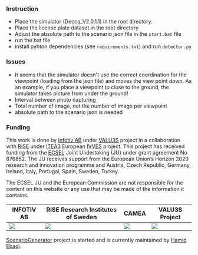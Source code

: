 ### Instruction

- Place the simulator (Deccq_V2.0.1.1) in the root directory.
- Place the license plate dataset in the root directory
- Adjust the absolute path to the scenario json file in the `start.bat` file
- run the bat file
- install pyhton dependencies (see `requirements.txt`) and run `detector.py`

### Issues

- It seems that the simulator doesn't use the correct coordination for the viewpoint (loading from the json file) and moves the view point down. As an example, if you place a viewpoint to close to the ground, the simulator takes picture from under the ground!
- Interval between photo capturing
- Total number of image, not the number of image per viewpoint
- absolute path to the scenario json is needed

### Funding 
This work is done by [Infotiv AB](https://www.infotiv.se) under [VALU3S](https://valu3s.eu) project in a collaboration with [RISE](https://www.ri.se) under [ITEA3](https://itea4.org) European [IVVES](https://itea4.org/project/ivves.html) project. This project has received funding from the [ECSEL](https://www.ecsel.eu) Joint Undertaking (JU) under grant agreement No 876852. The JU receives support from the European Union’s Horizon 2020 research and innovation programme and Austria, Czech Republic, Germany, Ireland, Italy, Portugal, Spain, Sweden, Turkey.

The ECSEL JU and the European Commission are not responsible for the content on this website or any use that may be made of the information it contains.


INFOTIV AB | RISE Research Institutes of Sweden | CAMEA  | VALU3S Project
------------ |  ------------  | ------------ | ------------ 
![](resources/logos/INFOTIV-logo.png)  | ![](resources/logos/RISE-logo.png)  | ![](resources/logos/camea-logo.png) |  ![](resources/logos/VALU3S-logo.png) 

[ScenarioGenerator](https://github.com/ebadi/ScenarioGenerator) project is started and is currently maintained by [Hamid Ebadi](https://github.com/ebadi).

